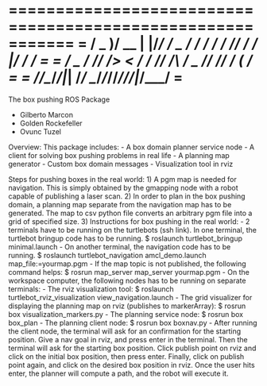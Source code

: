 ===========================================================
=   / _ )/ __ \| |/_/ / _ \/ / / / __/ // /  _/ |/ / ___/ =
=  / _  / /_/ />  <  / ___/ /_/ /\ \/ _  // //    / (_ /  = 
= /____/\____/_/|_| /_/   \____/___/_//_/___/_/|_/\___/   =
===========================================================                                    

The box pushing ROS Package
 - Gilberto Marcon
 - Golden Rockefeller
 - Ovunc Tuzel

Overview:
	This package includes:
		- A box domain planner service node
		- A client for solving box pushing problems in real life
		- A planning map generator
		- Custom box domain messages
		- Visualization tool in rviz

Steps for pushing boxes in the real world:
	1) A pgm map is needed for navigation. This is simply obtained by the gmapping node with a robot capable of publishing a laser scan.
	2) In order to plan in the box pushing domain, a planning map separate from the navigation map has to be generated. The map to csv python file converts an arbitrary pgm file into a grid of specified size.
	3) Instructions for box pushing in the real world:
	 	- 2 terminals have to be running on the turtlebots (ssh link). In one terminal, the turtlebot bringup code has to be running. 
	 		$ roslaunch turtlebot_bringup minimal.launch
	 	- On another terminal, the navigation code has to be running.
	 		$ roslaunch turtlebot_navigation amcl_demo.launch map_file:=yourmap.pgm
	 	- If the map topic is not published, the following command helps:
	 		$ rosrun map_server map_server yourmap.pgm
	 	- On the workspace computer, the following nodes has to be running on separate terminals:
	 		- The rviz visualization tool:
	 			$ roslaunch turtlebot_rviz_visualization view_navigation.launch
	 		- The grid visualizer for displaying the planning map on rviz (publishes to markerArray):
	 			$ rosrun box visualization_markers.py
	 		- The planning service node:
	 			$ rosrun box box_plan
	 		- The planning client node:
	 		 	$ rosrun box boxnav.py
	 	- After running the client node, the terminal will ask for an confirmation for the starting position. Give a nav goal in rviz, and press enter in the terminal. Then the terminal will ask for the starting box position. Click publish point on rviz and click on the initial box position, then press enter. Finally, click on publish point again, and click on the desired box position in rviz. Once the user hits enter, the planner will compute a path, and the robot will execute it.
